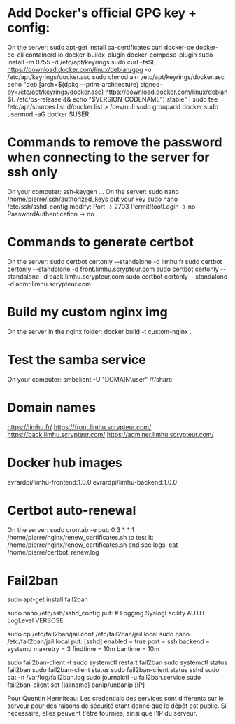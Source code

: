 # Add Docker's official GPG key + config:
On the server:
    sudo apt-get install ca-certificates curl docker-ce docker-ce-cli containerd.io docker-buildx-plugin docker-compose-plugin
    sudo install -m 0755 -d /etc/apt/keyrings
    sudo curl -fsSL https://download.docker.com/linux/debian/gpg -o /etc/apt/keyrings/docker.asc
    sudo chmod a+r /etc/apt/keyrings/docker.asc
    echo "deb [arch=$(dpkg --print-architecture) signed-by=/etc/apt/keyrings/docker.asc] https://download.docker.com/linux/debian \
    $(. /etc/os-release && echo "$VERSION_CODENAME") stable" |   sudo tee /etc/apt/sources.list.d/docker.list > /dev/null
    sudo groupadd docker
    sudo usermod -aG docker $USER

# Commands to remove the password when connecting to the server for ssh only
On your computer:
    ssh-keygen ...
On the server:
    sudo nano /home/pierre/.ssh/authorized_keys
        put your key 
    sudo nano /etc/ssh/sshd_config
        modify:
        Port -> 2703
        PermitRootLogin -> no
        PasswordAuthentication -> no

# Commands to generate certbot
On the server:
    sudo certbot certonly --standalone -d limhu.fr
    sudo certbot certonly --standalone -d front.limhu.scrypteur.com
    sudo certbot certonly --standalone -d back.limhu.scrypteur.com
    sudo certbot certonly --standalone -d admr.limhu.scrypteur.com

# Build my custom nginx img
On the server in the nginx folder:
    docker build -t custom-nginx .

# Test the samba service
On your computer:
    smbclient -U "DOMAIN\user" //<IP>/share

# Domain names
https://limhu.fr/
https://front.limhu.scrypteur.com/
https://back.limhu.scrypteur.com/
https://adminer.limhu.scrypteur.com/

# Docker hub images
evrardpi/limhu-frontend:1.0.0
evrardpi/limhu-backend:1.0.0

# Certbot auto-renewal
On the server:
    sudo crontab -e
        put:
            0 3 * * 1 /home/pierre/nginx/renew_certificates.sh
    to test it:
        /home/pierre/nginx/renew_certificates.sh
    and see logs:
        cat /home/pierre/certbot_renew.log

# Fail2ban
sudo apt-get install fail2ban

sudo nano /etc/ssh/sshd_config
    put:
        # Logging
        SyslogFacility AUTH
        LogLevel VERBOSE

sudo cp /etc/fail2ban/jail.conf /etc/fail2ban/jail.local
sudo nano /etc/fail2ban/jail.local
    put:
        [sshd]
        enabled  = true
        port     = ssh
        backend = systemd
        maxretry = 3
        findtime = 10m
        bantime  = 10m

sudo fail2ban-client -t
sudo systemctl restart fail2ban
sudo systemctl status fail2ban
sudo fail2ban-client status
sudo fail2ban-client status sshd
sudo cat -n /var/log/fail2ban.log
sudo journalctl -u fail2ban.service
sudo fail2ban-client set [jailname] banip/unbanip [IP]


Pour Quentin Hermiteau:
Les credentials des services sont différents sur le serveur pour des raisons de sécurité étant donné que le dépôt est public.
Si nécessaire, elles peuvent t'être fournies, ainsi que l'IP du serveur.